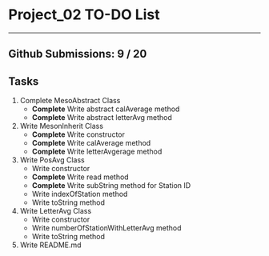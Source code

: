 # Project_02 TO-DO List
_____________________
## Github Submissions:		9 / 20
## Tasks
1. Complete MesoAbstract Class
	* __Complete__ Write abstract calAverage method
	* __Complete__ Write abstract letterAvg method
2. Write MesonInherit Class
	* __Complete__ Write constructor
	* __Complete__ Write calAverage method
	* __Complete__ Write letterAvgerage method
3. Write PosAvg Class
	* Write constructor
	* __Complete__ Write read method
	* __Complete__ Write subString method for Station ID
	* Write indexOfStation method
	* Write toString method
4. Write LetterAvg Class
	* Write constructor
	* Write numberOfStationWithLetterAvg method
	* Write toString method
5. Write README.md